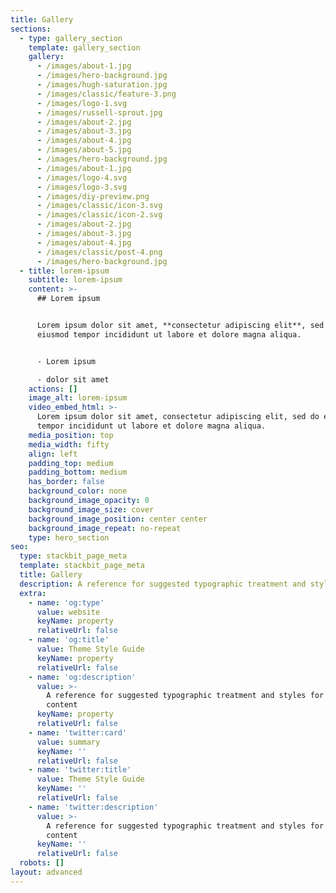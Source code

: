 ```yaml
---
title: Gallery
sections:
  - type: gallery_section
    template: gallery_section
    gallery:
      - /images/about-1.jpg
      - /images/hero-background.jpg
      - /images/hugh-saturation.jpg
      - /images/classic/feature-3.png
      - /images/logo-1.svg
      - /images/russell-sprout.jpg
      - /images/about-2.jpg
      - /images/about-3.jpg
      - /images/about-4.jpg
      - /images/about-5.jpg
      - /images/hero-background.jpg
      - /images/about-1.jpg
      - /images/logo-4.svg
      - /images/logo-3.svg
      - /images/diy-preview.png
      - /images/classic/icon-3.svg
      - /images/classic/icon-2.svg
      - /images/about-2.jpg
      - /images/about-3.jpg
      - /images/about-4.jpg
      - /images/classic/post-4.png
      - /images/hero-background.jpg
  - title: lorem-ipsum
    subtitle: lorem-ipsum
    content: >-
      ## Lorem ipsum


      Lorem ipsum dolor sit amet, **consectetur adipiscing elit**, sed do
      eiusmod tempor incididunt ut labore et dolore magna aliqua.


      - Lorem ipsum

      - dolor sit amet
    actions: []
    image_alt: lorem-ipsum
    video_embed_html: >-
      Lorem ipsum dolor sit amet, consectetur adipiscing elit, sed do eiusmod
      tempor incididunt ut labore et dolore magna aliqua.
    media_position: top
    media_width: fifty
    align: left
    padding_top: medium
    padding_bottom: medium
    has_border: false
    background_color: none
    background_image_opacity: 0
    background_image_size: cover
    background_image_position: center center
    background_image_repeat: no-repeat
    type: hero_section
seo:
  type: stackbit_page_meta
  template: stackbit_page_meta
  title: Gallery
  description: A reference for suggested typographic treatment and styles for your content
  extra:
    - name: 'og:type'
      value: website
      keyName: property
      relativeUrl: false
    - name: 'og:title'
      value: Theme Style Guide
      keyName: property
      relativeUrl: false
    - name: 'og:description'
      value: >-
        A reference for suggested typographic treatment and styles for your
        content
      keyName: property
      relativeUrl: false
    - name: 'twitter:card'
      value: summary
      keyName: ''
      relativeUrl: false
    - name: 'twitter:title'
      value: Theme Style Guide
      keyName: ''
      relativeUrl: false
    - name: 'twitter:description'
      value: >-
        A reference for suggested typographic treatment and styles for your
        content
      keyName: ''
      relativeUrl: false
  robots: []
layout: advanced
---
```

